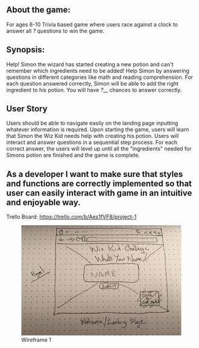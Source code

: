 
## About the game:
For ages 6-10
Trivia based game where users race against a clock to answer all _?_ questions to win the game.

## Synopsis:
Help! Simon the wizard has started creating a new potion and can't remember which ingredients need to be added!
Help Simon by answering questions in different categories like math and reading comprehension. For each question answered correctly, Simon will be able to add the right ingredient to his potion. You will have _?___ chances to answer correctly. 


## User Story 
Users should be able to navigate easily on the landing page inputting whatever information is required. Upon starting the game, users will learn that Simon the Wiz Kid needs help with creating his potion. Users will interact and answer questions in a sequential step process. For each correct answer, the users will level up until all the "ingredients" needed for Simons potion are finished and the game is complete.


## As a developer I want to make sure that styles and functions are correctly implemented so that user can easily interact with game in an intuitive and enjoyable way.


Trello Board: 
https://trello.com/b/Aes1fVF8/project-1


<figure>
  <img src="images/pg1.JPG" alt="Wireframe 1">
  <br>
  <figcaption>Wireframe 1</figcaption>
</figure>

